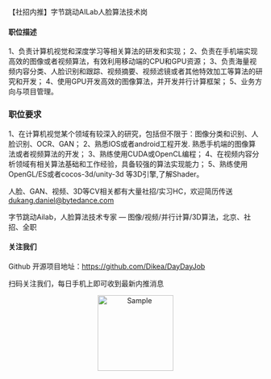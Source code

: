 【社招内推】字节跳动AILab人脸算法技术岗

#### 职位描述
1、负责计算机视觉和深度学习等相关算法的研发和实现；
2、负责在手机端实现高效的图像或者视频算法，有效利用移动端的CPU和GPU资源；
3、负责海量视频内容分类、人脸识别和跟踪、视频摘要、视频滤镜或者其他特效加工等算法的研究和开发；
4、使用GPU开发高效的图像算法，并开发并行计算框架；
5、业务方向与项目管理。

### 职位要求

1、在计算机视觉某个领域有较深入的研究，包括但不限于：图像分类和识别、人脸识别、OCR、GAN；
2、熟悉IOS或者android工程开发. 熟悉手机端的图像算法或者视频算法的开发；
3、熟练使用CUDA或OpenCL编程；
4、在视频内容分析领域有相关算法基础和工作经验，具备较强的算法实现能力；
5、熟练使用OpenGL/ES或者cocos-3d/unity-3d 等3D引擎,了解Shader。

人脸、GAN、视频、3D等CV相关都有大量社招/实习HC，欢迎简历传送 dukang.daniel@bytedance.com

字节跳动Ailab，人脸算法技术专家 — 图像/视频/并行计算/3D算法，北京、社招、全职

#### 关注我们

Github 开源项目地址：https://github.com/Dikea/DayDayJob

扫码关注我们，每日手机上即可收到最新内推消息

<p align="center">
<img src="https://img-blog.csdnimg.cn/20200321100545314.jpg" alt="Sample"  width="150" height="">
</p>